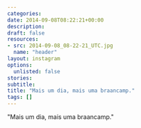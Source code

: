 ```yaml
---
categories:
date: 2014-09-08T08:22:21+00:00
description:
draft: false
resources:
- src: 2014-09-08_08-22-21_UTC.jpg
  name: "header"
layout: instagram
options:
  unlisted: false
stories:
subtitle:
title: "Mais um dia, mais uma braancamp."
tags: []
---
```


"Mais um dia, mais uma braancamp."

